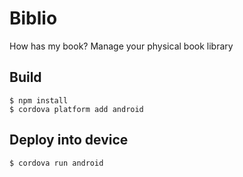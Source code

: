 # Biblio
How has my book? Manage your physical book library

## Build
    $ npm install
    $ cordova platform add android
    
## Deploy into device
    $ cordova run android